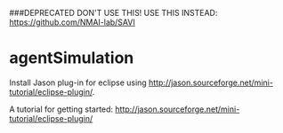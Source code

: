 ###DEPRECATED DON'T USE THIS! USE THIS INSTEAD: https://github.com/NMAI-lab/SAVI

# agentSimulation

Install Jason plug-in for eclipse using http://jason.sourceforge.net/mini-tutorial/eclipse-plugin/.

A tutorial for getting started: http://jason.sourceforge.net/mini-tutorial/eclipse-plugin/
